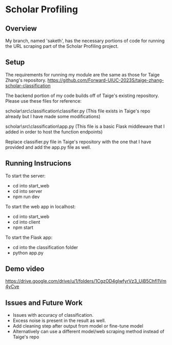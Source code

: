 # Scholar Profiling

## Overview

My branch, named 'saketh', has the necessary portions of code for running the URL scraping part of the Scholar Profiling project. 

## Setup

The requirements for running my module are the same as those for Taige Zhang's repository. https://github.com/Forward-UIUC-2023S/taige-zhang-scholar-classification

The backend portion of my code builds off of Taige's existing repository. Please use these files for reference:

scholar\src\classification\classifier.py (This file exists in Taige's repo already but I have made some modifications)

scholar\src\classification\app.py (This file is a basic Flask middleware that I added in order to host the function endpoints)

Replace classifier.py file in Taige's repository with the one that I have provided and add the app.py file as well.

## Running Instrucions

To start the server:
* cd into start_web
* cd into server
* npm run dev

To start the web app in localhost:
* cd into start_web
* cd into client
* npm start

To start the Flask app:
* cd into the classification folder
* python app.py

## Demo video

https://drive.google.com/drive/u/1/folders/1CgzOD4gIwfyrVz3_UiB5ChfI1Vm4yCve

## Issues and Future Work

* Issues with accuracy of classification. 
* Excess noise is present in the result as well.
* Add cleaning step after output from model or fine-tune model
* Alternatively can use a different model/web scraping method instead of Taige's repo
